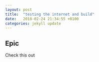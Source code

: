 ```yaml
---
layout: post
title:  "testing the internet and build"
date:   2018-02-24 21:34:55 +0100
categories: jekyll update
---
```

## Epic

Check this out
